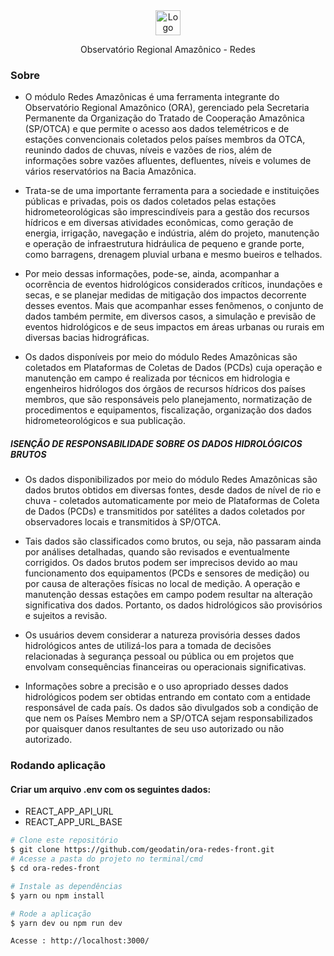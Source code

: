 <div align="center" >
  <img src="https://user-images.githubusercontent.com/56658900/230169451-c57e0e41-19e8-4d40-8872-6d5f4362fe3b.png" width="40px" alt="Logo"/>        <p>Observatório Regional Amazônico - Redes</p>
</div>

### Sobre

- O módulo Redes Amazônicas é uma ferramenta integrante do Observatório Regional Amazônico (ORA), gerenciado pela Secretaria Permanente da Organização do Tratado de Cooperação Amazônica (SP/OTCA) e que permite o acesso aos dados telemétricos e de estações convencionais coletados pelos países membros da OTCA, reunindo dados de chuvas, níveis e vazões de rios, além de informações sobre vazões afluentes, defluentes, níveis e volumes de vários reservatórios na Bacia Amazônica.

- Trata-se de uma importante ferramenta para a sociedade e instituições públicas e privadas, pois os dados coletados pelas estações hidrometeorológicas são imprescindíveis para a gestão dos recursos hídricos e em diversas atividades econômicas, como geração de energia, irrigação, navegação e indústria, além do projeto, manutenção e operação de infraestrutura hidráulica de pequeno e grande porte, como barragens, drenagem pluvial urbana e mesmo bueiros e telhados.

- Por meio dessas informações, pode-se, ainda, acompanhar a ocorrência de eventos hidrológicos considerados críticos, inundações e secas, e se planejar medidas de mitigação dos impactos decorrente desses eventos. Mais que acompanhar esses fenômenos, o conjunto de dados também permite, em diversos casos, a simulação e previsão de eventos hidrológicos e de seus impactos em áreas urbanas ou rurais em diversas bacias hidrográficas.

- Os dados disponíveis por meio do módulo Redes Amazônicas são coletados em Plataformas de Coletas de Dados (PCDs) cuja operação e manutenção em campo é realizada por técnicos em hidrologia e engenheiros hidrólogos dos órgãos de recursos hídricos dos países membros, que são responsáveis pelo planejamento, normatização de procedimentos e equipamentos, fiscalização, organização dos dados hidrometeorológicos e sua publicação.

##### ISENÇÃO DE RESPONSABILIDADE SOBRE OS DADOS HIDROLÓGICOS BRUTOS

- Os dados disponibilizados por meio do módulo Redes Amazônicas são dados brutos obtidos em diversas fontes, desde dados de nível de rio e chuva - coletados automaticamente por meio de Plataformas de Coleta de Dados (PCDs) e transmitidos por satélites a dados coletados por observadores locais e transmitidos à SP/OTCA.

- Tais dados são classificados como brutos, ou seja, não passaram ainda por análises detalhadas, quando são revisados e eventualmente corrigidos. Os dados brutos podem ser imprecisos devido ao mau funcionamento dos equipamentos (PCDs e sensores de medição) ou por causa de alterações físicas no local de medição. A operação e manutenção dessas estações em campo podem resultar na alteração significativa dos dados. Portanto, os dados hidrológicos são provisórios e sujeitos a revisão.

- Os usuários devem considerar a natureza provisória desses dados hidrológicos antes de utilizá-los para a tomada de decisões relacionadas à segurança pessoal ou pública ou em projetos que envolvam consequências financeiras ou operacionais significativas.

- Informações sobre a precisão e o uso apropriado desses dados hidrológicos podem ser obtidas entrando em contato com a entidade responsável de cada país. Os dados são divulgados sob a condição de que nem os Países Membro nem a SP/OTCA sejam responsabilizados por quaisquer danos resultantes de seu uso autorizado ou não autorizado.


### Rodando aplicação

#### Criar um arquivo .env com os seguintes dados:
- REACT_APP_API_URL
- REACT_APP_URL_BASE

```bash
# Clone este repositório
$ git clone https://github.com/geodatin/ora-redes-front.git
# Acesse a pasta do projeto no terminal/cmd
$ cd ora-redes-front

# Instale as dependências
$ yarn ou npm install

# Rode a aplicação
$ yarn dev ou npm run dev

Acesse : http://localhost:3000/

```
